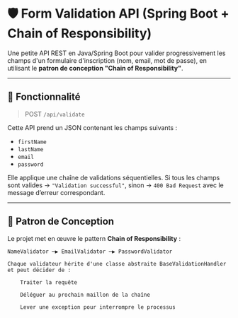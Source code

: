 # 🛡️ Form Validation API (Spring Boot + Chain of Responsibility)

Une petite API REST en Java/Spring Boot pour valider progressivement les champs d'un formulaire d'inscription (nom, email, mot de passe), en utilisant le **patron de conception "Chain of Responsibility"**.

---

## 🚀 Fonctionnalité

> POST `/api/validate`

Cette API prend un JSON contenant les champs suivants :
- `firstName`
- `lastName`
- `email`
- `password`

Elle applique une chaîne de validations séquentielles. Si tous les champs sont valides → `"Validation successful"`, sinon → `400 Bad Request` avec le message d’erreur correspondant.

---

## 🧠 Patron de Conception

Le projet met en œuvre le pattern **Chain of Responsibility** :

```text
NameValidator ─▶ EmailValidator ─▶ PasswordValidator

Chaque validateur hérite d'une classe abstraite BaseValidationHandler et peut décider de :

    Traiter la requête

    Déléguer au prochain maillon de la chaîne

    Lever une exception pour interrompre le processus